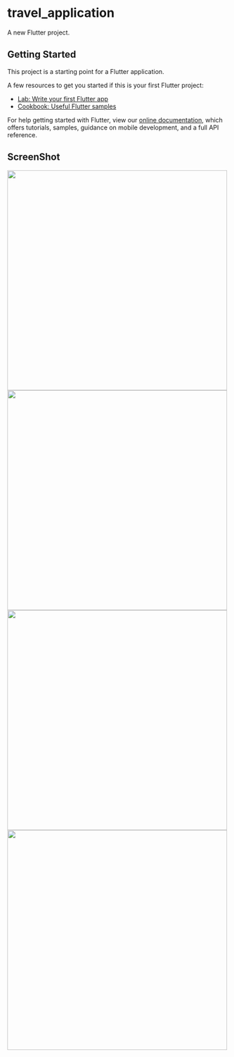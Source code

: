 # travel_application

A new Flutter project.

## Getting Started

This project is a starting point for a Flutter application.

A few resources to get you started if this is your first Flutter project:

- [Lab: Write your first Flutter app](https://flutter.dev/docs/get-started/codelab)
- [Cookbook: Useful Flutter samples](https://flutter.dev/docs/cookbook)

For help getting started with Flutter, view our
[online documentation](https://flutter.dev/docs), which offers tutorials,
samples, guidance on mobile development, and a full API reference.



## ScreenShot

<img src="assets/golden gate.jpg" height="500em" /><img src="assets/savannah" height="500em" /><img src="assets/three.png" height="500em" /><img src="assets/four.png" height="500em" />

